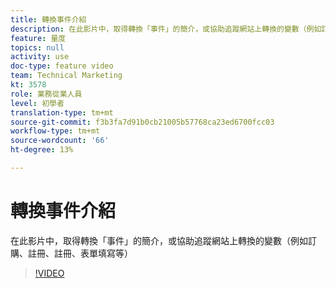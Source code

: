 ```yaml
---
title: 轉換事件介紹
description: 在此影片中，取得轉換「事件」的簡介，或協助追蹤網站上轉換的變數（例如訂購、註冊、註冊、表單填寫等）
feature: 量度
topics: null
activity: use
doc-type: feature video
team: Technical Marketing
kt: 3578
role: 業務從業人員
level: 初學者
translation-type: tm+mt
source-git-commit: f3b3fa7d91b0cb21005b57768ca23ed6700fcc03
workflow-type: tm+mt
source-wordcount: '66'
ht-degree: 13%

---
```



# 轉換事件介紹

在此影片中，取得轉換「事件」的簡介，或協助追蹤網站上轉換的變數（例如訂購、註冊、註冊、表單填寫等）

>[!VIDEO](https://video.tv.adobe.com/v/28764/?quality=12)
